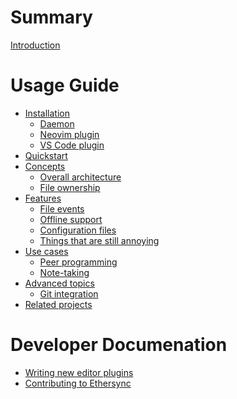 # Summary

[Introduction](./introduction.md)

# Usage Guide

- [Installation]()
    - [Daemon]()
    - [Neovim plugin]()
    - [VS Code plugin]()
- [Quickstart]()
- [Concepts]()
    - [Overall architecture]()
    - [File ownership]()
- [Features]()
    - [File events]()
    - [Offline support]()
    - [Configuration files]()
    - [Things that are still annoying]()
- [Use cases]()
    - [Peer programming]()
    - [Note-taking]()
- [Advanced topics]()
    - [Git integration]()
- [Related projects]()

# Developer Documenation

- [Writing new editor plugins](./editor-plugin-dev-guide.md)
- [Contributing to Ethersync]()
